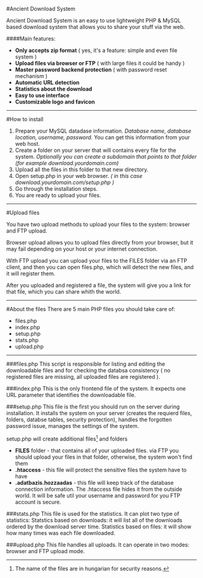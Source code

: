 #Ancient Download System

Ancient Download System is an easy to use lightweight PHP & MySQL based download system that allows you to share your stuff via the web.

####Main features:

* __Only accepts zip format__ ( yes, it's a feature: simple and even file system )
* __Upload files via browser or FTP__ ( with large files it could be handy )
* __Master password backend protection__ ( with password reset mechanism )
* __Automatic URL detection__
* __Statistics about the download__
* __Easy to use interface__
* __Customizable logo and favicon__


---

#How to install

1. Prepare your MySQL datadase information. _Database name, database location, username, password._ You can get this information from your web host.
2. Create a folder on your server that will contains every file for the system.  _Optionally you can create a subdomain that points to that folder (for example download.yourdomain.com)_
3. Upload all the files in this folder to that new directory.
4. Open setup.php in your web browser. _( in this case download.yourdomain.com/setup.php )_ 
5. Go through the installation steps.
6. You are ready to upload your files.

---

#Upload files

You have two upload methods to upload your files to the system: browser and FTP upload.

Browser upload allows you to upload files directly from your browser, but it may fail depending on your host or your internet connection. 

With FTP upload you can upload your files to the FILES folder via an FTP client, and then you can open files.php, which will detect the new files, and it will register them.

After you uploaded and registered a file, the system will give you a link for that file, which you can share whith the world.

---

#About the files
There are 5 main PHP files you should take care of:

* files.php	
* index.php
* setup.php	
* stats.php
* upload.php

---

###files.php
This script is responsible for listing and editing the downloadable files and for checking the databsa consistency ( no registered files are missing, all uploaded files are registered ).


###index.php
This is the only frontend file of the system. It expects one URL parameter that identifies the downloadable file.

###setup.php
This file is the first you should run on the server during installation. It installs the system on your server (creates the requierd files, folders, databse tables, security protection), handles the forgotten password issue, manages the settings of the system.

setup.php will create additional files[^1] and folders

[^1]: The name of the files are in hungarian for security reasons.

* __FILES__ folder - that contains all of your uploaded files. via FTP you should upload your files in that folder, otherwise, the system won't find them
* __.htaccess__ - this file will protect the sensitive files the system have to have
* __.adatbazis.hozzaadas__ - this file will keep track of the database connection information. The .htaccess file hides it from the outside world. It will be safe util your username and password for you FTP account is secure.

###stats.php
This file is used for the statistics. It can plot two type of statistics:
Statstics based on downloads: it will list all of the downloads ordered by the download server time. Statistics based on files: it will show how many times was each file downloaded.

###upload.php
This file handles all uploads. It can operate in two modes: browser and FTP upload mode.